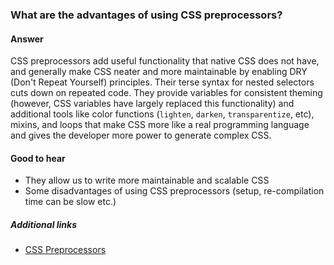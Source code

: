 ### What are the advantages of using CSS preprocessors?

#### Answer

CSS preprocessors add useful functionality that native CSS does not have, and generally make CSS neater and more maintainable by enabling DRY (Don't Repeat Yourself) principles. Their terse syntax for nested selectors cuts down on repeated code. They provide variables for consistent theming (however, CSS variables have largely replaced this functionality) and additional tools like color functions (`lighten`, `darken`, `transparentize`, etc), mixins, and loops that make CSS more like a real programming language and gives the developer more power to generate complex CSS.

#### Good to hear

- They allow us to write more maintainable and scalable CSS
- Some disadvantages of using CSS preprocessors (setup, re-compilation time can be slow etc.)

##### Additional links

- [CSS Preprocessors](https://medium.com/@garyfagan/css-preprocessors-6f226fa16f27)

<!-- tags: (css) -->

<!-- expertise: (0) -->
